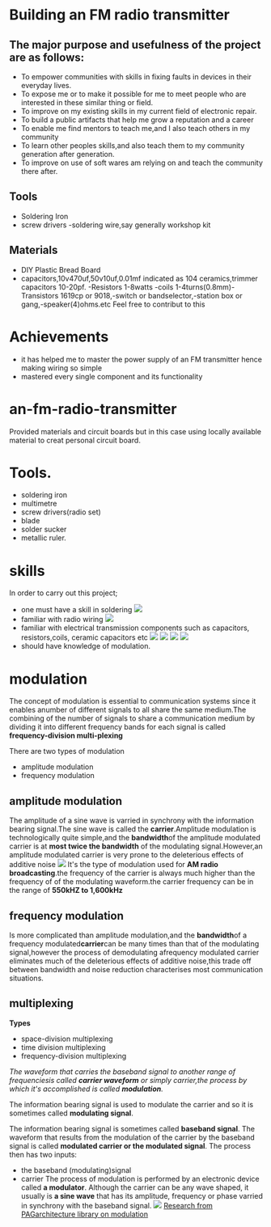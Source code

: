 # Building an FM radio transmitter


## The major purpose and usefulness of the project are as follows:

- To empower communities with skills in fixing faults in devices in their everyday lives.
- To expose me or to make it possible for me to meet people who are interested in these similar thing or field.
- To improve on my existing skills in my current field of electronic repair.
- To build a public artifacts that help me grow a reputation and a career 
- To enable me find mentors to teach me,and I also teach others in my community 
- To learn other peoples skills,and also teach them to my community generation after generation.
- To improve on use of soft wares am relying on and teach the community there after.

## Tools
- Soldering Iron
- screw drivers
-soldering wire,say generally workshop kit
## Materials 
- DIY Plastic Bread Board
- capacitors,10v470uf,50v10uf,0.01mf indicated as 104 ceramics,trimmer capacitors 10-20pf.
-Resistors 1-8watts
-coils 1-4turns(0.8mm)-Transistors 1619cp or 9018,-switch or bandselector,-station box or gang,-speaker(4)ohms.etc
Feel free to contribut to this
# Achievements
- it has helped me to master the power supply of an FM transmitter hence making wiring so simple
- mastered every single component and its functionality
# an-fm-radio-transmitter
Provided materials and circuit boards but in this case using locally available material to creat personal circuit board.

# Tools.
- soldering iron
- multimetre
- screw drivers(radio set)
- blade
- solder sucker
- metallic ruler.
# skills
In order to carry out this project;
- one must have a skill in soldering
![](Images/lowersideofthecircuitboard.jpg)
- familiar with radio wiring
![](Images/radiowiring.jpg)
- familiar with electrical transmission components such as capacitors, resistors,coils, ceramic capacitors etc 
![](Images/capacitor16v470uf.jpg)
![](Images/ceramiccapacitor.jpg)
![](Images/resistor330n2w.jpg)
![](IMG_20220207_134319_459.jpg)
- should have knowledge of modulation.
# modulation
The concept of modulation is essential to communication systems since it enables anumber of different signals to all share the same medium.The combining of the number of signals to share a communication medium by dividing it into different frequency bands for each signal is called **frequency-division multi-plexing** 

There are two types of modulation
- amplitude modulation
- frequency modulation

## amplitude modulation
The amplitude of a sine wave is varried in synchrony with the information bearing signal.The sine wave is called the **carrier**.Amplitude modulation is technologically quite simple,and the **bandwidth**of the amplitude modulated carrier is at **most twice the bandwidth** of the modulating signal.However,an amplitude modulated carrier is very prone to the deleterious effects of additive noise
![](Images/IMG_20220506_122733_771.jpg)
It's the type of modulation used for **AM radio broadcasting**.the frequency of the carrier is always much higher than the frequency of of the modulating waveform.the carrier frequency can be in the range of **550kHZ to 1,600kHz**

## frequency modulation
Is more complicated than amplitude modulation,and the **bandwidth**of a frequency modulated**carrier**can be many times than that of the modulating signal,however the process of demodulating afrequency modulated carrier eliminates much of the deleterious effects of additive noise,this trade off between bandwidth and noise reduction characterises most communication situations.
## multiplexing
**Types**
- space-division multiplexing
- time division multiplexing
- frequency-division multiplexing

*The waveform that carries the baseband signal to another range of frequenciesis called **carrier waveform** or simply carrier,the process by which it's accomplished is called **modulation**.*

The information bearing signal is used to modulate the carrier and so it is sometimes called **modulating signal**.

The information bearing signal is sometimes called **baseband signal**.
The waveform that results from the modulation of the carrier by the baseband signal is called **modulated carrier or the modulated signal**.
The process then has two inputs:
- the baseband (modulating)signal
- carrier
The process of modulation is performed by an electronic device called **a modulator**.
Although the carrier can be any wave shaped, it usually is **a sine wave** that has its amplitude, frequency or phase varried in synchrony with the baseband signal.
![](Images/IMG_20220506_121842_921.jpg)
[Research from PAGarchitecture library on modulation](Modulation.md)



